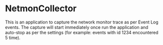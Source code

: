 # NetmonCollector
This is an application to capture the network monitor trace as per Event Log events.
The capture will start immediately once run the application and auto-stop as per the settings (for example: events with id 1234 encountered 5 time).
